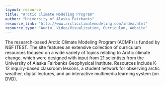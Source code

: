 ```yaml
---
layout: resource
title: "Arctic Climate Modeling Program"
author: "University of Alaska Fairbanks"
resource_link: "http://www.arcticclimatemodeling.com/index.html"
resource_type: "Audio, Video/Visualization, Curriculum, Website"
---
```


The research-based Arctic Climate Modeling Program (ACMP) is funded by NSF ITEST. The site features an extensive collection of curriculum resources focused on a wide variety of topics relating to Arctic climate change, which were designed with input from 21 scientists from the University of Alaska Fairbanks Geophysical Institute. Resources include K-12 inquiry-based classroom lessons, a student network for observing arctic weather, digital lectures, and an interactive multimedia learning system (on DVD).
